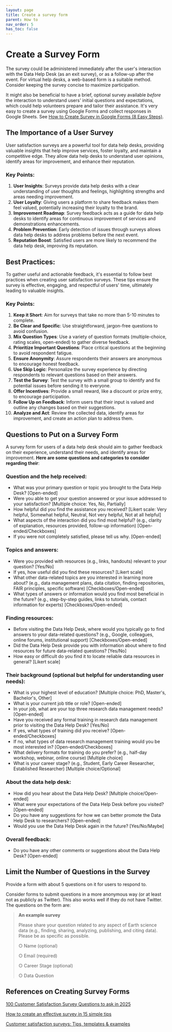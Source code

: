 ```yaml
---
layout: page
title: Create a survey form
parent: How to
nav_order: 5
has_toc: false
---
```


# Create a Survey Form

The survey could be administered immediately after the user's interaction with
the Data Help Desk (as an exit survey), or as a follow-up after the event. For
virtual help desks, a web-based form is a suitable method. Consider keeping the
survey concise to maximize participation.

It might also be beneficial to have a brief, optional survey available _before_
the interaction to understand users' initial questions and expectations, which
could help volunteers prepare and tailor their assistance. It's very easy to
create a survey using Google Forms and collect responses in Google Sheets. See
[How to Create Survey in Google Forms (8 Easy Steps)](https://www.geeksforgeeks.org/how-to-create-a-survey-using-google-forms/).

## The Importance of a User Survey

User satisfaction surveys are a powerful tool for data help desks, providing
valuable insights that help improve services, foster loyalty, and maintain a
competitive edge. They allow data help desks to understand user opinions,
identify areas for improvement, and enhance their reputation.

### Key Points:

1. **User Insights**: Surveys provide data help desks with a clear understanding
   of user thoughts and feelings, highlighting strengths and areas needing
   improvement.
2. **User Loyalty**: Giving users a platform to share feedback makes them feel
   valued, potentially increasing their loyalty to the brand.
3. **Improvement Roadmap**: Survey feedback acts as a guide for data help desks
   to identify areas for continuous improvement of services and demonstrations
   enhancements.
4. **Problem Prevention**: Early detection of issues through surveys allows data
   help desks to address problems before the next event.
5. **Reputation Boost**: Satisfied users are more likely to recommend the data
   help desk, improving its reputation.

## Best Practices:

To gather useful and actionable feedback, it's essential to follow best
practices when creating user satisfaction surveys. These tips ensure the survey
is effective, engaging, and respectful of users' time, ultimately leading to
valuable insights.

### Key Points:

1. **Keep it Short**: Aim for surveys that take no more than 5-10 minutes to
   complete.
2. **Be Clear and Specific**: Use straightforward, jargon-free questions to
   avoid confusion.
3. **Mix Question Types**: Use a variety of question formats (multiple-choice,
   rating scales, open-ended) to gather diverse feedback.
4. **Prioritize Important Questions**: Place critical questions at the beginning
   to avoid respondent fatigue.
5. **Ensure Anonymity**: Assure respondents their answers are anonymous to
   encourage honest feedback.
6. **Use Skip Logic**: Personalize the survey experience by directing
   respondents to relevant questions based on their answers.
7. **Test the Survey**: Test the survey with a small group to identify and fix
   potential issues before sending it to everyone.
8. **Offer Incentives**: Provide a small reward, like a discount or prize entry,
   to encourage participation.
9. **Follow Up on Feedback**: Inform users that their input is valued and
   outline any changes based on their suggestions.
10. **Analyze and Act**: Review the collected data, identify areas for
    improvement, and create an action plan to address them.

## Questions to Put on a Survey Form

A survey form for users of a data help desk should aim to gather feedback on
their experience, understand their needs, and identify areas for improvement.
**Here are some questions and categories to consider regarding their**:

### Question and the help received:

-   What was your primary question or topic you brought to the Data Help Desk?
    [Open-ended]
-   Were you able to get your question answered or your issue addressed to your
    satisfaction? [Multiple choice: Yes, No, Partially]
-   How helpful did you find the assistance you received? [Likert scale: Very
    helpful, Somewhat helpful, Neutral, Not very helpful, Not at all helpful]
-   What aspects of the interaction did you find most helpful? (e.g., clarity of
    explanation, resources provided, follow-up information)
    [Open-ended/Checkboxes]
-   If you were not completely satisfied, please tell us why. [Open-ended]

### Topics and answers:

-   Were you provided with resources (e.g., links, handouts) relevant to your
    question? [Yes/No]
-   If yes, how useful did you find these resources? [Likert scale]
-   What other data-related topics are you interested in learning more about?
    (e.g., data management plans, data citation, finding repositories, FAIR
    principles, specific software) [Checkboxes/Open-ended]
-   What types of answers or information would you find most beneficial in the
    future? (e.g., step-by-step guides, links to tutorials, contact information
    for experts) [Checkboxes/Open-ended]

### Finding resources:

-   Before visiting the Data Help Desk, where would you typically go to find
    answers to your data-related questions? (e.g., Google, colleagues, online
    forums, institutional support) [Checkboxes/Open-ended]
-   Did the Data Help Desk provide you with information about where to find
    resources for future data-related questions? [Yes/No]
-   How easy or difficult do you find it to locate reliable data resources in
    general? [Likert scale]

### Their background (optional but helpful for understanding user needs):

-   What is your highest level of education? [Multiple choice: PhD, Master's,
    Bachelor's, Other]
-   What is your current job title or role? [Open-ended]
-   In your job, what are your top three research data management needs?
    [Open-ended]
-   Have you received any formal training in research data management prior to
    visiting the Data Help Desk? [Yes/No]
-   If yes, what types of training did you receive? [Open-ended/Checkboxes]
-   If no, what types of data research management training would you be most
    interested in? [Open-ended/Checkboxes]
-   What delivery formats for training do you prefer? (e.g., half-day workshop,
    webinar, online course) [Multiple choice]
-   What is your career stage? (e.g., Student, Early Career Researcher,
    Established Researcher) [Multiple choice/Optional]

### About the data help desk:

-   How did you hear about the Data Help Desk? [Multiple choice/Open-ended]
-   What were your expectations of the Data Help Desk before you visited?
    [Open-ended]
-   Do you have any suggestions for how we can better promote the Data Help Desk
    to researchers? [Open-ended]
-   Would you use the Data Help Desk again in the future? [Yes/No/Maybe]

### Overall feedback:

-   Do you have any other comments or suggestions about the Data Help Desk?
    [Open-ended]

## Limit the Number of Questions in the Survey

Provide a form with about 5 questions on it for users to respond to.

Consider forms to submit questions in a more anonymous way (or at least not as
publicly as Twitter). This also works well if they do not have Twitter. The
questions on the form are:

> **An example survey**
>
> Please share your question related to any aspect of Earth science data (e.g.,
> finding, sharing, analyzing, publishing, and citing data). Please be as
> specific as possible.
>
> ○ Name (optional)
>
> ○ Email (required)
>
> ○ Career Stage (optional)
>
> ○ Data Question

## References on Creating Survey Forms

[100 Customer Satisfaction Survey Questions to ask in 2025](https://www.desk365.io/blog/customer-satisfaction-survey/)

[How to create an effective survey in 15 simple tips](https://www.qualtrics.com/blog/how-to-create-a-survey/)

[Customer satisfaction surveys: Tips, templates & examples](https://www.surveymonkey.com/mp/customer-satisfaction-surveys/)

